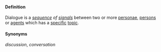 #### Definition

Dialogue is a *[sequence](https://github.com/gcassel/Modular-Organization-Terminology/blob/master/terms/sequence.md) of [signals](https://github.com/gcassel/Modular-Organization-Terminology/blob/master/terms/signal.md)* between two or more [personae](https://github.com/gcassel/Modular-Organizing-Terminology/blob/master/terms/persona.md), [persons](https://github.com/gcassel/Modular-Organizing-Terminology/blob/master/terms/person.md) or [agents](https://github.com/gcassel/Modular-Organization-Terminology/blob/master/terms/agent.md) which has a [specific](https://github.com/gcassel/Modular-Organization-Terminology/blob/master/terms/specific.md) [topic](https://github.com/gcassel/Modular-Organization-Terminology/blob/master/terms/topic.md).

#### Synonyms

*discussion*, *conversation*
